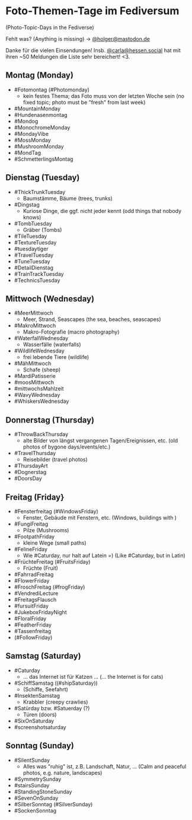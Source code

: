 # Foto-Themen-Tage im Fediversum

(Photo-Topic-Days in the Fediverse) 

Fehlt was? (Anything is missing) -> [@holger@mastodon.de ](https://mastodon.de/@holger)

Danke für die vielen Einsendungen! Insb. [@carla@hessen.social](https://mastodon.de/@carla@hessen.social) hat mit ihren ~50 Meldungen die Liste sehr bereichert! <3.

## Montag (Monday)

- #Fotomontag (#Photomonday)
  - kein festes Thema; das Foto muss von der letzten Woche sein (no fixed topic; photo must be "fresh" from last week)
- #MountainMonday 
- #Hundenasenmontag 
- #Mondog
- #MonochromeMonday
- #MondayVibe 
- #MossMonday
- #MushroomMonday
- #MondTag
- #SchmetterlingsMontag 

## Dienstag (Tuesday)

- #ThickTrunkTuesday
  - Baumstämme, Bäume (trees, trunks)
- #Dingstag
  - Kuriose Dinge, die ggf. nicht jeder kennt (odd things that nobody knows)
- #TombTuesday
  - Gräber (Tombs)
- #TileTuesday 
- #TextureTuesday
- #tuesdaytiger
- #TravelTuesday
- #TuneTuesday
- #DetailDienstag
- #TrainTrackTuesday
- #TechnicsTuesday
  
## Mittwoch (Wednesday)

- #MeerMittwoch
  - Meer, Strand, Seascapes (the sea, beaches, seascapes)
- #MakroMittwoch
  - Makro-Fotografie (macro photography)
- #WaterfallWednesday
  - Wasserfälle (waterfalls)
- #WildlifeWednesday
  - frei lebende Tiere (wildlife)
- #MähMittwoch
  - Schafe (sheep)
- #MardiPatisserie 
- #moosMittwoch
- #mittwochsMahlzeit
- #WavyWednesday
- #WhiskersWednesday

## Donnerstag (Thursday)

- #ThrowBackThursday
  - alte Bilder von längst vergangenen Tagen/Ereignissen, etc. (old photos of bygone days/events/etc.)
- #TravelThursday
  - Reisebilder (travel photos)
- #ThursdayArt
- #Dognerstag
- #DoorsDay 

## Freitag (Friday} 

- #Fensterfreitag (#WindowsFriday)
  - Fenster, Gebäude mit Fenstern, etc. (Windows, buildings with )
- #FungiFreitag
  - Pilze (Mushrooms)
- #FootpathFriday
  - kleine Wege (small paths)
- #FelineFriday
  - Wie #Caturday, nur halt auf Latein =) (Like #Caturday, but in Latin)
- #FrüchteFreitag (#FruitsFriday)
  - Früchte (Fruit)
- #FahrradFreitag 
- #FlowerFriday
- #FroschFreitag (#frogFriday)
- #VendrediLecture 
- #FreitagsFlausch
- #fursuitFriday
- #JukeboxFridayNight
- #FloralFriday
- #FeatherFriday 
- #Tassenfreitag
- (#FollowFriday)

## Samstag (Saturday) 

- #Caturday
  - ... das Internet ist für Katzen ... (... the Internet is for cats)
- #SchiffSamstag ((#shipSaturday))
  - (Schiffe, Seefahrt)
- #InsektenSamstag
  - Krabbler (creepy crawlies)
- #Satürday bzw. #Satuerday (?)
  - Türen (doors)
- #SixOnSaturday
- #screenshotsaturday 

## Sonntag (Sunday)

- #SilentSunday
  - Alles was "ruhig" ist, z.B. Landschaft, Natur, ... (Calm and peaceful photos, e.g. nature, landscapes)
- #SymmetrySunday
- #stairsSunday
- #StandingStoneSunday
- #SevenOnSunday 
- #SilberSonntag (#SilverSunday)
- #SockenSonntag

